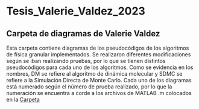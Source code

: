 # Tesis_Valerie_Valdez_2023
## Carpeta de diagramas de Valerie Valdez

Esta carpeta contiene diagramas de los pseudocódigos de los algoritmos de física granular implementados. Se realizaron diferentes modificaciones según se iban realizando pruebas, por lo que se tienen distintos pseudocódigos para cada uno de los algoritmos. Como se evidencia en los nombres, DM se refiere al algoritmo de dinámica molecular y SDMC se refiere a la Simulación Directa de Monte Carlo. Cada uno de los diagramas está numerado según el número de prueba realizado, por lo que la numeración se encuentra a corde a los archivos de MATLAB .m colocados en la [Carpeta](https://github.com/valeelorraine/Tesis_Valerie_Valdez/tree/1644cf8662e5ffd07f52b1ebb50c538fcbe0c106/C%C3%B3digos)
